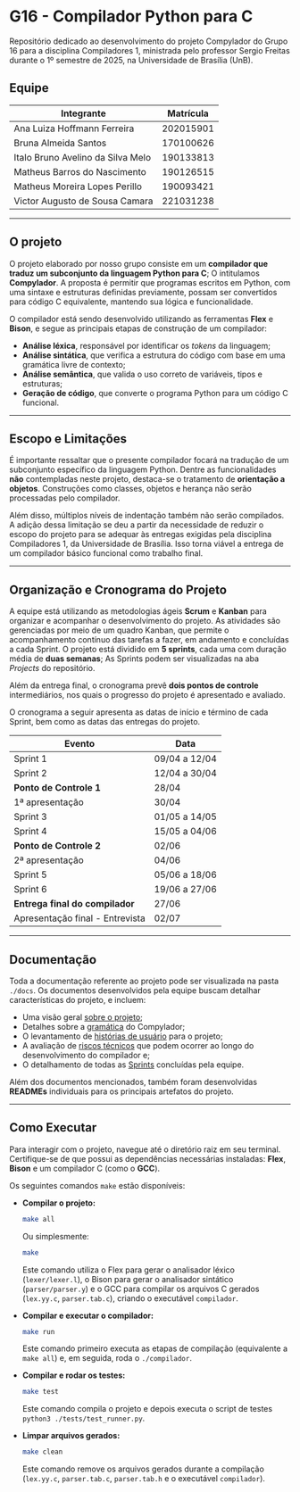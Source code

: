 # G16 - Compilador Python para C

Repositório dedicado ao desenvolvimento do projeto Compylador do Grupo 16 para a disciplina Compiladores 1, ministrada pelo professor Sergio Freitas durante o 1º semestre de 2025, na Universidade de Brasília (UnB).

## Equipe
|Integrante|Matrícula|
|----------|---------|
|Ana Luiza Hoffmann Ferreira|202015901|
|Bruna Almeida Santos|170100626|
|Italo Bruno Avelino da Silva Melo|190133813|
|Matheus Barros do Nascimento|190126515|
|Matheus Moreira Lopes Perillo|190093421|
|Victor Augusto de Sousa Camara|221031238|

---
## O projeto

O projeto elaborado por nosso grupo consiste em um **compilador que traduz um subconjunto da linguagem Python para C**; O intitulamos **Compylador**. A proposta é permitir que programas escritos em Python, com uma sintaxe e estruturas definidas previamente, possam ser convertidos para código C equivalente, mantendo sua lógica e funcionalidade.

O compilador está sendo desenvolvido utilizando as ferramentas **Flex** e **Bison**, e segue as principais etapas de construção de um compilador:
- **Análise léxica**, responsável por identificar os *tokens* da linguagem;
- **Análise sintática**, que verifica a estrutura do código com base em uma gramática livre de contexto;
- **Análise semântica**, que valida o uso correto de variáveis, tipos e estruturas;
- **Geração de código**, que converte o programa Python para um código C funcional.

---
## Escopo e Limitações
É importante ressaltar que o presente compilador focará na tradução de um subconjunto específico da linguagem Python. Dentre as funcionalidades **não** contempladas neste projeto, destaca-se o tratamento de **orientação a objetos**. Construções como classes, objetos e herança não serão processadas pelo compilador.

Além disso, múltiplos níveis de indentação também não serão compilados. A adição dessa limitação se deu a partir da necessidade de reduzir o escopo do projeto para se adequar às entregas exigidas pela disciplina Compiladores 1, da Universidade de Brasília. Isso torna viável a entrega de um compilador básico funcional como trabalho final.

---
## Organização e Cronograma do Projeto

A equipe está utilizando as metodologias ágeis **Scrum** e **Kanban** para organizar e acompanhar o desenvolvimento do projeto. As atividades são gerenciadas por meio de um quadro Kanban, que permite o acompanhamento contínuo das tarefas a fazer, em andamento e concluídas a cada Sprint. O projeto está dividido em **5 sprints**, cada uma com duração média de **duas semanas**; As Sprints podem ser visualizadas na aba _Projects_ do repositório.

Além da entrega final, o cronograma prevê **dois pontos de controle** intermediários, nos quais o progresso do projeto é apresentado e avaliado.

O cronograma a seguir apresenta as datas de início e término de cada Sprint, bem como as datas das entregas do projeto.

|Evento|Data|
|------|----|
|Sprint 1|09/04 a 12/04|
|Sprint 2|12/04 a 30/04|
|**Ponto de Controle 1**|28/04|
|1ª apresentação|30/04|
|Sprint 3|01/05 a 14/05|
|Sprint 4|15/05 a 04/06|
|**Ponto de Controle 2**|02/06|
|2ª apresentação|04/06|
|Sprint 5|05/06 a 18/06|
|Sprint 6|19/06 a 27/06|
|**Entrega final do compilador**|27/06|
|Apresentação final - Entrevista|02/07|

---
## Documentação

Toda a documentação referente ao projeto pode ser visualizada na pasta `./docs`. Os documentos desenvolvidos pela equipe buscam detalhar características do projeto, e incluem:

* Uma visão geral [sobre o projeto](https://github.com/brunaalmeidasantos/G16-compiladores-projeto/blob/main/docs/sobre_o_projeto.md);
* Detalhes sobre a [gramática](https://github.com/brunaalmeidasantos/G16-compiladores-projeto/blob/main/docs/gramatica.md) do Compylador;
* O levantamento de [histórias de usuário](https://github.com/brunaalmeidasantos/G16-compiladores-projeto/blob/main/docs/historias_usuario.md) para o projeto;
* A avaliação de [riscos técnicos]() que podem ocorrer ao longo do desenvolvimento do compilador e;
* O detalhamento de todas as [Sprints](https://github.com/brunaalmeidasantos/G16-compiladores-projeto/blob/main/docs/sprints.md) concluídas pela equipe.

Além dos documentos mencionados, também foram desenvolvidas **READMEs** individuais para os principais artefatos do projeto.

---
## Como Executar

Para interagir com o projeto, navegue até o diretório raiz em seu terminal. Certifique-se de que possui as dependências necessárias instaladas: **Flex**, **Bison** e um compilador C (como o **GCC**).

Os seguintes comandos `make` estão disponíveis:

* **Compilar o projeto:**
    ```bash
    make all
    ```
    Ou simplesmente:
    ```bash
    make
    ```
    Este comando utiliza o Flex para gerar o analisador léxico (`lexer/lexer.l`), o Bison para gerar o analisador sintático (`parser/parser.y`) e o GCC para compilar os arquivos C gerados (`lex.yy.c`, `parser.tab.c`), criando o executável `compilador`.

* **Compilar e executar o compilador:**
    ```bash
    make run
    ```
    Este comando primeiro executa as etapas de compilação (equivalente a `make all`) e, em seguida, roda o `./compilador`.

* **Compilar e rodar os testes:**
    ```bash
    make test
    ```
    Este comando compila o projeto e depois executa o script de testes `python3 ./tests/test_runner.py`.

* **Limpar arquivos gerados:**
    ```bash
    make clean
    ```
    Este comando remove os arquivos gerados durante a compilação (`lex.yy.c`, `parser.tab.c`, `parser.tab.h` e o executável `compilador`).
